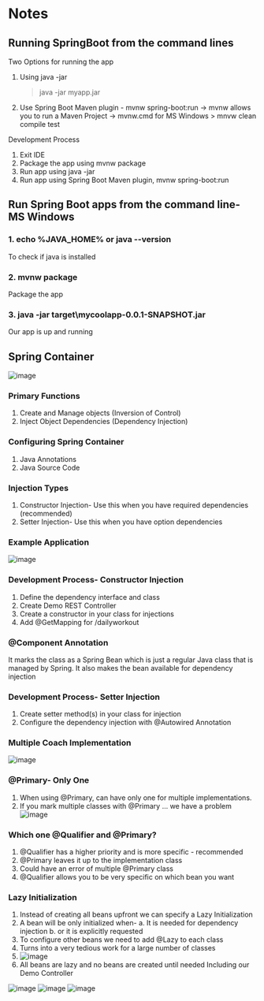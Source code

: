 # Notes 
## Running SpringBoot from the command lines

Two Options for running the app 
1. Using java -jar
   > java -jar myapp.jar
2. Use Spring Boot Maven plugin - mvnw spring-boot:run
   -> mvnw allows you to run a Maven Project
   -> mvnw.cmd for MS Windows
             > mnvw clean compile test
   
Development Process
1. Exit IDE
2. Package the app using mvnw package
3. Run app using java -jar
4. Run app using Spring Boot Maven plugin, mvnw spring-boot:run

## Run Spring Boot apps from the command line- MS Windows

### 1. echo %JAVA_HOME% or java --version
To check if java is installed

### 2. mvnw package
Package the app 

### 3. java -jar target\mycoolapp-0.0.1-SNAPSHOT.jar
Our app is up and running

## Spring Container 
![image](https://github.com/meghavijadav/java_springboot/assets/100013496/f4f81977-fd50-4bf5-ad5b-97b194c2b21f)

### Primary Functions 
1. Create and Manage objects (Inversion of Control)
2. Inject Object Dependencies (Dependency Injection)

### Configuring Spring Container 
1. Java Annotations
2. Java Source Code

### Injection Types 
1. Constructor Injection- Use this when you have required dependencies (recommended)
2. Setter Injection- Use this when you have option dependencies

### Example Application
![image](https://github.com/meghavijadav/java_springboot/assets/100013496/814c135b-0653-4d47-bcf8-72a08f64ec2c)

### Development Process- Constructor Injection
1. Define the dependency interface and class
2. Create Demo REST Controller
3. Create a constructor in your class for injections
4. Add @GetMapping for /dailyworkout

### @Component Annotation

It marks the class as a Spring Bean which is just a regular Java class that is managed by Spring. It also makes the bean available for dependency injection

### Development Process- Setter Injection

1. Create setter method(s) in your class for injection
2. Configure the dependency injection with @Autowired Annotation

### Multiple Coach Implementation 
![image](https://github.com/meghavijadav/java_springboot/assets/100013496/3c6fee66-9147-4c6e-bece-044ce4cf3643)

### @Primary- Only One
1. When using @Primary, can have only one for multiple implementations.
2. If you mark multiple classes with @Primary ... we have a problem
   ![image](https://github.com/meghavijadav/java_springboot/assets/100013496/f4117725-f0a0-47f8-9f25-d580a8290d99)

### Which one @Qualifier and @Primary?
1. @Qualifier has a higher priority and is more specific - recommended
2.  @Primary leaves it up to the implementation class
3.  Could have an error of multiple @Primary class
4.  @Qualifier allows you to be very specific on which bean you want

### Lazy Initialization 
1. Instead of creating all beans upfront we can specify a Lazy Initialization
2. A bean will be only initialized when- a. It is needed for dependency injection b. or it is explicitly requested
3. To configure other beans we need to add @Lazy to each class
4. Turns into a very tedious work for a large number of classes
5.  ![image](https://github.com/meghavijadav/java_springboot/assets/100013496/9995ee0f-eb21-4b84-b910-85042d02898e)
6. All beans are lazy and no beans are created until needed Including our Demo Controller

![image](https://github.com/meghavijadav/java_springboot/assets/100013496/27b94733-a5cd-4c14-81fa-7430a2ebc55e)
![image](https://github.com/meghavijadav/java_springboot/assets/100013496/15dbe404-8895-4c44-85f7-665b0b16fd37)
![image](https://github.com/meghavijadav/java_springboot/assets/100013496/ce85af57-aa59-4c16-8276-af83485a7ea4)


   
   

   

